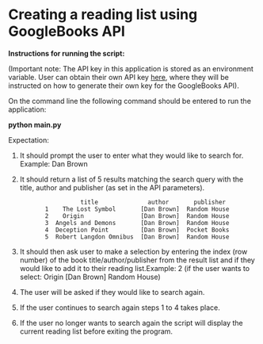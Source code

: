 # Creating a reading list using GoogleBooks API

**Instructions for running the script:**

(Important note: The API key in this application is stored as an environment variable. User can obtain their own API key [here](https://developers.google.com/books/docs/v1/using#APIKey), where they will be instructed on how to generate their own key for the GoogleBooks API).

On the command line the following command should be entered to run the application:

**python **main**.py**


Expectation:
1) It should prompt the user to enter what they would like to search for. Example: Dan Brown

2) It should return a list of 5 results matching the search query with the title, author and publisher (as set in the API parameters).

                        title              author       publisher
              1    The Lost Symbol       [Dan Brown]  Random House
              2    Origin                [Dan Brown]  Random House
              3  Angels and Demons       [Dan Brown]  Random House
              4  Deception Point         [Dan Brown]  Pocket Books
              5  Robert Langdon Omnibus  [Dan Brown]  Random House

3) It should then ask user to make a selection by entering the index (row number) of the book title/author/publisher from the result list and if they would like to add it to their reading list.Example: 2 (if the user wants to select:  Origin [Dan Brown]  Random House)

4) The user will be asked if they would like to search again.

5) If the user continues to search again steps 1 to 4 takes place.

6) If the user no longer wants to search again the script will display the current reading list before exiting the program.
